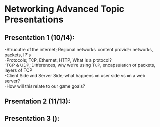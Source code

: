# Networking Advanced Topic Presentations

## Presentation 1 (10/14):
-Strucutre of the internet; Regional networks, content provider networks, packets, IP's<br /> 
-Protocols; TCP, Ethernet, HTTP, What is a protocol?<br />
-TCP & UDP; Differences, why we're using TCP, encapsulation of packets, layers of TCP<br />
-Client Side and Server Side; what happens on user side vs on a web server?<br />
-How will this relate to our game goals?

## Prsentation 2 (11/13):

## Presentation 3 ():
